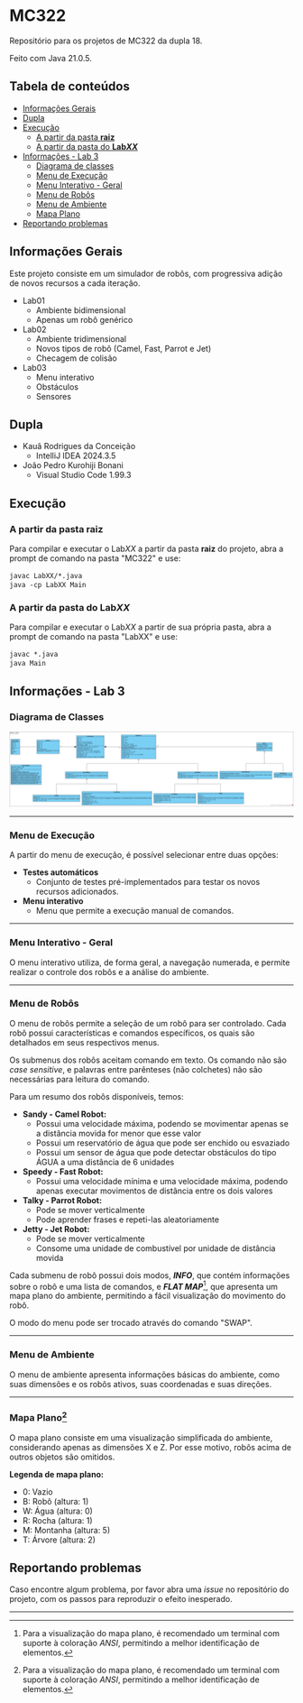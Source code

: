 # MC322

Repositório para os projetos de MC322 da dupla 18.

Feito com Java 21.0.5.

## Tabela de conteúdos
<!-- TOC -->
* [Informações Gerais](#informações-gerais)
* [Dupla](#dupla)
* [Execução](#execução)
    * [A partir da pasta **raiz**](#a-partir-da-pasta-raiz)
    * [A partir da pasta do **Lab*XX***](#a-partir-da-pasta-do-labxx)
* [Informações - Lab 3](#informações---lab-3)
    * [Diagrama de classes](#diagrama-de-classes)
    * [Menu de Execução](#menu-de-execução)
    * [Menu Interativo - Geral](#menu-interativo---geral)
    * [Menu de Robôs](#menu-de-robôs)
    * [Menu de Ambiente](#menu-de-ambiente)
    * [Mapa Plano](#mapa-plano1)
* [Reportando problemas](#reportando-problemas)
<!-- TOC -->

## Informações Gerais

Este projeto consiste em um simulador de robôs, com progressiva adição de novos recursos a cada iteração.

- Lab01
    - Ambiente bidimensional
    - Apenas um robô genérico
- Lab02
    - Ambiente tridimensional
    - Novos tipos de robô (Camel, Fast, Parrot e Jet)
    - Checagem de colisão
- Lab03
    - Menu interativo
    - Obstáculos
    - Sensores

## Dupla
- Kauã Rodrigues da Conceição
    - IntelliJ IDEA 2024.3.5
- João Pedro Kurohiji Bonani
    - Visual Studio Code 1.99.3

## Execução
### A partir da pasta **raiz**
Para compilar e executar o Lab*XX* a partir da pasta **raiz** do projeto, abra a prompt de comando na pasta "MC322" e use:

  ```
  javac LabXX/*.java
  java -cp LabXX Main
  ```

### A partir da pasta do **Lab*XX***
Para compilar e executar o Lab*XX* a partir de sua própria pasta, abra a prompt de comando na pasta "LabXX" e use:

  ```
  javac *.java
  java Main
  ```

## Informações - Lab 3
### Diagrama de Classes
![alt text](https://github.com/Pingo96670/MC322/blob/main/Lab03/img/Lab03%20-%20UML.jpg "Diagrama de Classes - Lab03")

---

### Menu de Execução
A partir do menu de execução, é possível selecionar entre duas opções:
- **Testes automáticos**
    - Conjunto de testes pré-implementados para testar os novos recursos adicionados.
- **Menu interativo**
    - Menu que permite a execução manual de comandos.

---

### Menu Interativo - Geral
O menu interativo utiliza, de forma geral, a navegação numerada, e permite realizar o controle dos robôs e a análise do ambiente.

---

### Menu de Robôs
O menu de robôs permite a seleção de um robô para ser controlado. Cada robô possui características e comandos específicos, os quais são detalhados em seus respectivos menus.

Os submenus dos robôs aceitam comando em texto. Os comando não são *case sensitive*, e palavras entre parênteses (não colchetes) não são necessárias para leitura do comando.

Para um resumo dos robôs disponíveis, temos:

- **Sandy - Camel Robot:**
    - Possui uma velocidade máxima, podendo se movimentar apenas se a distância movida for menor que esse valor
    - Possui um reservatório de água que pode ser enchido ou esvaziado
    - Possui um sensor de água que pode detectar obstáculos do tipo ÁGUA a uma distância de 6 unidades
- **Speedy - Fast Robot:**
    - Possui uma velocidade mínima e uma velocidade máxima, podendo apenas executar movimentos de distância entre os dois valores
- **Talky - Parrot Robot:**
    - Pode se mover verticalmente
    - Pode aprender frases e repeti-las aleatoriamente
- **Jetty - Jet Robot:**
    - Pode se mover verticalmente
    - Consome uma unidade de combustível por unidade de distância movida

Cada submenu de robô possui dois modos, ***INFO***, que contém informações sobre o robô e uma lista de comandos, e ***FLAT MAP***[^1], que apresenta um mapa plano do ambiente, permitindo a fácil visualização do movimento do robô.

O modo do menu pode ser trocado através do comando "SWAP".

---

### Menu de Ambiente
O menu de ambiente apresenta informações básicas do ambiente, como suas dimensões e os robôs ativos, suas coordenadas e suas direções.

---

### Mapa Plano[^1]
O mapa plano consiste em uma visualização simplificada do ambiente, considerando apenas as dimensões X e Z. Por esse motivo, robôs acima de outros objetos são omitidos.

**Legenda de mapa plano:**
- 0: Vazio
- B: Robô (altura: 1)
- W: Água (altura: 0)
- R: Rocha (altura: 1)
- M: Montanha (altura: 5)
- T: Árvore (altura: 2)

## Reportando problemas
Caso encontre algum problema, por favor abra uma *issue* no repositório do projeto, com os passos para reproduzir o efeito inesperado.

---

[^1]: Para a visualização do mapa plano, é recomendado um terminal com suporte à coloração *ANSI*, permitindo a melhor identificação de elementos.

